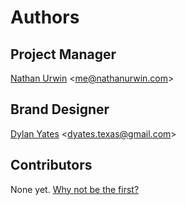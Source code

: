 # Authors

## Project Manager

[Nathan Urwin](https://github.com/NathanUrwin) &lt;me@nathanurwin.com&gt;

## Brand Designer

[Dylan Yates](https://github.com/dylantyates) &lt;dyates.texas@gmail.com&gt;

## Contributors

None yet. [Why not be the first?](CONTRIBUTING.md)
